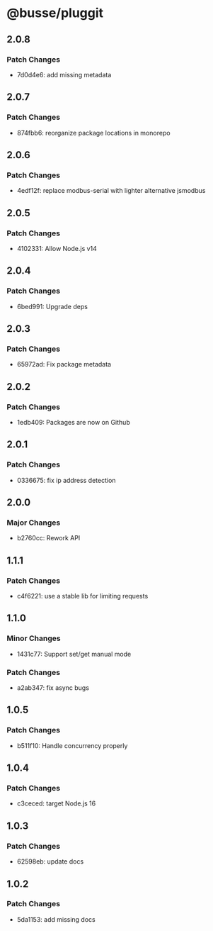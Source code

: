 # @busse/pluggit

## 2.0.8

### Patch Changes

- 7d0d4e6: add missing metadata

## 2.0.7

### Patch Changes

- 874fbb6: reorganize package locations in monorepo

## 2.0.6

### Patch Changes

- 4edf12f: replace modbus-serial with lighter alternative jsmodbus

## 2.0.5

### Patch Changes

- 4102331: Allow Node.js v14

## 2.0.4

### Patch Changes

- 6bed991: Upgrade deps

## 2.0.3

### Patch Changes

- 65972ad: Fix package metadata

## 2.0.2

### Patch Changes

- 1edb409: Packages are now on Github

## 2.0.1

### Patch Changes

- 0336675: fix ip address detection

## 2.0.0

### Major Changes

- b2760cc: Rework API

## 1.1.1

### Patch Changes

- c4f6221: use a stable lib for limiting requests

## 1.1.0

### Minor Changes

- 1431c77: Support set/get manual mode

### Patch Changes

- a2ab347: fix async bugs

## 1.0.5

### Patch Changes

- b511f10: Handle concurrency properly

## 1.0.4

### Patch Changes

- c3ceced: target Node.js 16

## 1.0.3

### Patch Changes

- 62598eb: update docs

## 1.0.2

### Patch Changes

- 5da1153: add missing docs

